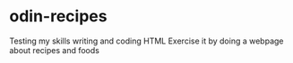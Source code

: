 # odin-recipes
Testing my skills writing and coding HTML
Exercise it by doing a webpage about recipes and foods
